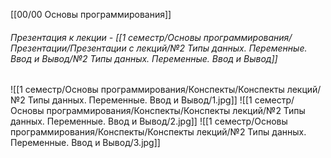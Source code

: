 [[00/00 Основы программирования]]

###### Презентация к лекции - [[1 семестр/Основы программирования/Презентации/Презентации с лекций/№2 Типы данных. Переменные. Ввод и Вывод/№2 Типы данных. Переменные. Ввод и Вывод]]

![[1 семестр/Основы программирования/Конспекты/Конспекты лекций/№2 Типы данных. Переменные. Ввод и Вывод/1.jpg]]
![[1 семестр/Основы программирования/Конспекты/Конспекты лекций/№2 Типы данных. Переменные. Ввод и Вывод/2.jpg]]
![[1 семестр/Основы программирования/Конспекты/Конспекты лекций/№2 Типы данных. Переменные. Ввод и Вывод/3.jpg]]